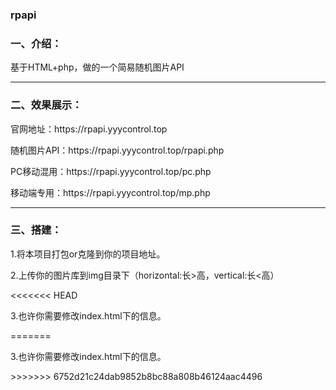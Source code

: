 ### rpapi
<h3>一、介绍：</h3>
<p>基于HTML+php，做的一个简易随机图片API</p>
<hr>
<h3>二、效果展示：</h3>
<p>官网地址：https://rpapi.yyycontrol.top</p>
<p>随机图片API：https://rpapi.yyycontrol.top/rpapi.php</p>
<p>PC移动混用：https://rpapi.yyycontrol.top/pc.php</p>
<p>移动端专用：https://rpapi.yyycontrol.top/mp.php</p>
<hr>
<h3>三、搭建：</h3>
<p>1.将本项目打包or克隆到你的项目地址。</p>
<p>2.上传你的图片库到img目录下（horizontal:长>高，vertical:长<高）</p>
<<<<<<< HEAD
<p>3.也许你需要修改index.html下的信息。</p>
=======
<p>3.也许你需要修改index.html下的信息。</p>
>>>>>>> 6752d21c24dab9852b8bc88a808b46124aac4496
